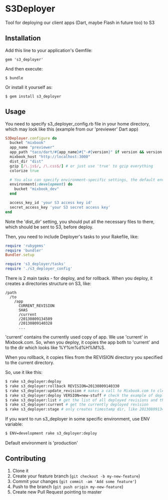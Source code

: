# S3Deployer

Tool for deploying our client apps (Dart, maybe Flash in future too) to S3

## Installation

Add this line to your application's Gemfile:

    gem 's3_deployer'

And then execute:

    $ bundle

Or install it yourself as:

    $ gem install s3_deployer

## Usage

You need to specify s3_deployer_config.rb file in your home directory, which may look like this (example from our 'previewer' Dart app)

```ruby
S3Deployer.configure do
  bucket "mixbook"
  app_name "previewer"
  app_path "taco/dart/#{app_name}#{"-#{version}" if version && version != ""}"
  mixbook_host "http://localhost:3000"
  dist_dir "dist"
  gzip [/\.js$/, /\.css$/] # or just use 'true' to gzip everything
  colorize true

  # You also can specify environment-specific settings, the default environment is 'production'
  environment(:development) do
    bucket "mixbook_dev"
  end

  access_key_id 'your S3 access key id'
  secret_access_key 'your S3 secret access key'
end
```

Note the 'dist_dir' setting, you should put all the necessary files to there, which should be sent to S3, before deploy.

Then, you need to include Deployer's tasks to your Rakefile, like:

```ruby
require 'rubygems'
require 'bundler'
Bundler.setup

require 's3_deployer/tasks'
require './s3_deployer_config'
```

There is 2 main tasks - for deploy, and for rollback. When you deploy, it creates a directories structure on S3, like:

```
/path
  /to
    /app
      CURRENT_REVISION
      SHAS
      /current
      /20130809134509
      /20130809140328
      ...
```

'current' contains the currently used copy of app. We use 'current' in Mixbook.com.
So, when you deploy, it copies the app both to 'current' and to the dir which looks like %Y%m%d%H%M%S.

When you rollback, it copies files from the REVISION directory you specified to the current directory.

So, use it like this:

```bash
$ rake s3_deployer:deploy
$ rake s3_deployer:rollback REVISION=20130809140330
$ rake s3_deployer:update_revision # makes a call to Mixbook.com to clear cache
$ rake s3_deployer:deploy VERSION=new-stuff # check the example of deployer.rb above to see how it is used
$ rake s3_deployer:list # get the list of all deployed revisions and their SHAs and commit subjects
$ rake s3_deployer:current # get the currently deployed revision
$ rake s3_deployer:stage # only creates timestamp dir, like 20130809134509, but doesn't override the 'current' dir
```

If you want to run s3_deployer in some specific environment, use ENV variable:

```bash
$ ENV=development rake s3_deployer:deploy
```

Default environment is 'production'

## Contributing

1. Clone it
2. Create your feature branch (`git checkout -b my-new-feature`)
3. Commit your changes (`git commit -am 'Add some feature'`)
4. Push to the branch (`git push origin my-new-feature`)
5. Create new Pull Request pointing to master
